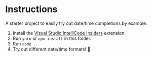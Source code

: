 # Instructions

A starter project to easily try out date/time completions by example.

1. Install the [Visual Studio IntelliCode Insiders](https://marketplace.visualstudio.com/items?itemName=VisualStudioExptTeam.vscodeintellicode-insiders) extension.
2. Run `yarn` or `npm install` in this folder.
3. Run `code .`
4. Try out different date/time formats! 🎉
